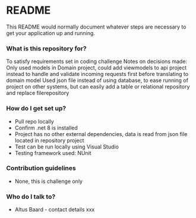 # README #

This README would normally document whatever steps are necessary to get your application up and running.

### What is this repository for? ###

To satisfy requirements set in coding challenge
Notes on decisions made:
Only used models in Domain project, could add viewmodels to api project instead to handle and validate incoming requests first before translating to domain model
Used json file instead of using database, to ease running of project on other systems, but can easily add a table or relational repository and replace filerepository


### How do I get set up? ###

* Pull repo locally
* Confirm .net 8 is installed
* Project has no other external dependencies, data is read from json file located in repository project
* Test can be run locally using Visual Studio
* Testing framework used: NUnit

### Contribution guidelines ###

* None, this is challenge only

### Who do I talk to? ###

* Altus Baard - contact details xxx
